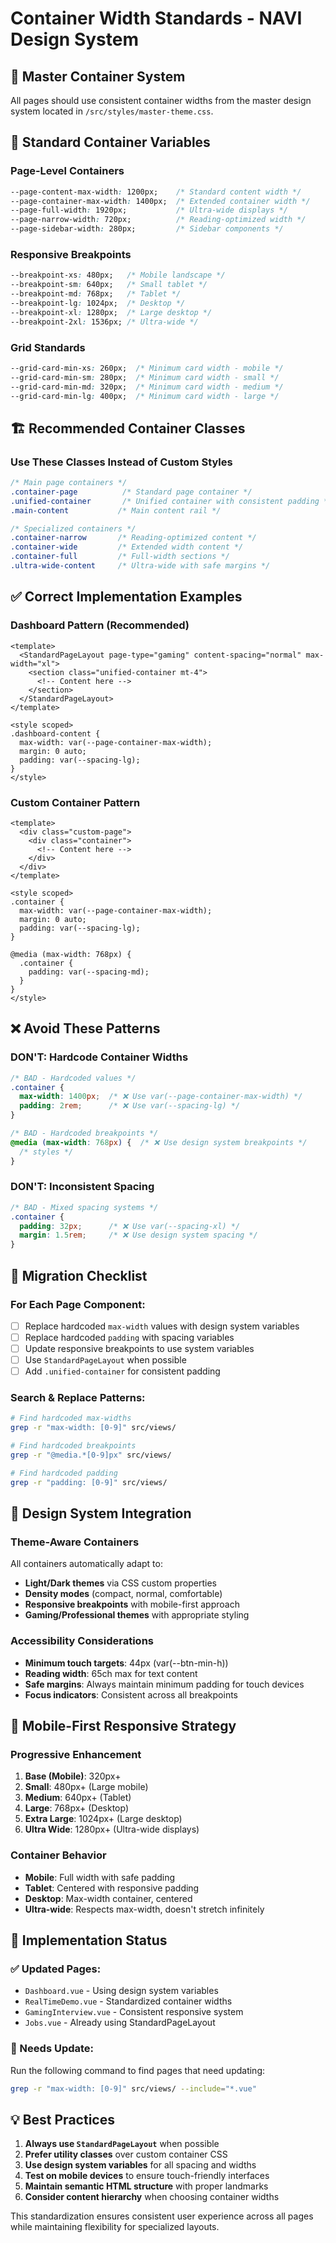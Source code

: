 # Container Width Standards - NAVI Design System

## 📐 **Master Container System**

All pages should use consistent container widths from the master design system located in `/src/styles/master-theme.css`.

## 🎯 **Standard Container Variables**

### **Page-Level Containers**
```css
--page-content-max-width: 1200px;    /* Standard content width */
--page-container-max-width: 1400px;  /* Extended container width */
--page-full-width: 1920px;           /* Ultra-wide displays */
--page-narrow-width: 720px;          /* Reading-optimized width */
--page-sidebar-width: 280px;         /* Sidebar components */
```

### **Responsive Breakpoints**
```css
--breakpoint-xs: 480px;   /* Mobile landscape */
--breakpoint-sm: 640px;   /* Small tablet */
--breakpoint-md: 768px;   /* Tablet */
--breakpoint-lg: 1024px;  /* Desktop */
--breakpoint-xl: 1280px;  /* Large desktop */
--breakpoint-2xl: 1536px; /* Ultra-wide */
```

### **Grid Standards**
```css
--grid-card-min-xs: 260px;  /* Minimum card width - mobile */
--grid-card-min-sm: 280px;  /* Minimum card width - small */
--grid-card-min-md: 320px;  /* Minimum card width - medium */
--grid-card-min-lg: 400px;  /* Minimum card width - large */
```

## 🏗️ **Recommended Container Classes**

### **Use These Classes Instead of Custom Styles**

```css
/* Main page containers */
.container-page          /* Standard page container */
.unified-container       /* Unified container with consistent padding */
.main-content           /* Main content rail */

/* Specialized containers */
.container-narrow       /* Reading-optimized content */
.container-wide         /* Extended width content */
.container-full         /* Full-width sections */
.ultra-wide-content     /* Ultra-wide with safe margins */
```

## ✅ **Correct Implementation Examples**

### **Dashboard Pattern (Recommended)**
```vue
<template>
  <StandardPageLayout page-type="gaming" content-spacing="normal" max-width="xl">
    <section class="unified-container mt-4">
      <!-- Content here -->
    </section>
  </StandardPageLayout>
</template>

<style scoped>
.dashboard-content {
  max-width: var(--page-container-max-width);
  margin: 0 auto;
  padding: var(--spacing-lg);
}
</style>
```

### **Custom Container Pattern**
```vue
<template>
  <div class="custom-page">
    <div class="container">
      <!-- Content here -->
    </div>
  </div>
</template>

<style scoped>
.container {
  max-width: var(--page-container-max-width);
  margin: 0 auto;
  padding: var(--spacing-lg);
}

@media (max-width: 768px) {
  .container {
    padding: var(--spacing-md);
  }
}
</style>
```

## ❌ **Avoid These Patterns**

### **DON'T: Hardcode Container Widths**
```css
/* BAD - Hardcoded values */
.container {
  max-width: 1400px;  /* ❌ Use var(--page-container-max-width) */
  padding: 2rem;      /* ❌ Use var(--spacing-lg) */
}

/* BAD - Hardcoded breakpoints */
@media (max-width: 768px) {  /* ❌ Use design system breakpoints */
  /* styles */
}
```

### **DON'T: Inconsistent Spacing**
```css
/* BAD - Mixed spacing systems */
.container {
  padding: 32px;      /* ❌ Use var(--spacing-xl) */
  margin: 1.5rem;     /* ❌ Use design system spacing */
}
```

## 🔧 **Migration Checklist**

### **For Each Page Component:**
- [ ] Replace hardcoded `max-width` values with design system variables
- [ ] Replace hardcoded `padding` with spacing variables
- [ ] Update responsive breakpoints to use system variables
- [ ] Use `StandardPageLayout` when possible
- [ ] Add `.unified-container` for consistent padding

### **Search & Replace Patterns:**
```bash
# Find hardcoded max-widths
grep -r "max-width: [0-9]" src/views/

# Find hardcoded breakpoints  
grep -r "@media.*[0-9]px" src/views/

# Find hardcoded padding
grep -r "padding: [0-9]" src/views/
```

## 🎨 **Design System Integration**

### **Theme-Aware Containers**
All containers automatically adapt to:
- **Light/Dark themes** via CSS custom properties
- **Density modes** (compact, normal, comfortable)
- **Responsive breakpoints** with mobile-first approach
- **Gaming/Professional themes** with appropriate styling

### **Accessibility Considerations**
- **Minimum touch targets**: 44px (var(--btn-min-h))
- **Reading width**: 65ch max for text content
- **Safe margins**: Always maintain minimum padding for touch devices
- **Focus indicators**: Consistent across all breakpoints

## 📱 **Mobile-First Responsive Strategy**

### **Progressive Enhancement**
1. **Base (Mobile)**: 320px+
2. **Small**: 480px+ (Large mobile)  
3. **Medium**: 640px+ (Tablet)
4. **Large**: 768px+ (Desktop)
5. **Extra Large**: 1024px+ (Large desktop)
6. **Ultra Wide**: 1280px+ (Ultra-wide displays)

### **Container Behavior**
- **Mobile**: Full width with safe padding
- **Tablet**: Centered with responsive padding
- **Desktop**: Max-width container, centered
- **Ultra-wide**: Respects max-width, doesn't stretch infinitely

## 🚀 **Implementation Status**

### **✅ Updated Pages:**
- `Dashboard.vue` - Using design system variables
- `RealTimeDemo.vue` - Standardized container widths
- `GamingInterview.vue` - Consistent responsive system
- `Jobs.vue` - Already using StandardPageLayout

### **🔄 Needs Update:**
Run the following command to find pages that need updating:
```bash
grep -r "max-width: [0-9]" src/views/ --include="*.vue"
```

## 💡 **Best Practices**

1. **Always use `StandardPageLayout`** when possible
2. **Prefer utility classes** over custom container CSS
3. **Use design system variables** for all spacing and widths
4. **Test on mobile devices** to ensure touch-friendly interfaces
5. **Maintain semantic HTML structure** with proper landmarks
6. **Consider content hierarchy** when choosing container widths

This standardization ensures consistent user experience across all pages while maintaining flexibility for specialized layouts.
